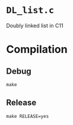 # `DL_list.c`
Doubly linked list in C11

# Compilation
## Debug
```shell
make
```

## Release
```shell
make RELEASE=yes
```

